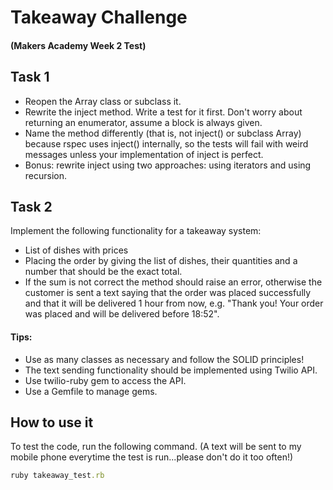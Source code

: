 # Takeaway Challenge
#### (Makers Academy Week 2 Test)

## Task 1

* Reopen the Array class or subclass it.
* Rewrite the inject method. Write a test for it first. Don't worry about returning an enumerator, assume a block is always given.
* Name the method differently (that is, not inject() or subclass Array) because rspec uses inject() internally, so the tests will fail with weird messages unless your implementation of inject is perfect.
* Bonus: rewrite inject using two approaches: using iterators and using recursion.

## Task 2

Implement the following functionality for a takeaway system:
* List of dishes with prices
* Placing the order by giving the list of dishes, their quantities and a number that should be the exact total. 
* If the sum is not correct the method should raise an error, otherwise the customer is sent a text saying that the order was placed successfully and that it will be delivered 1 hour from now, e.g. "Thank you! Your order was placed and will be delivered before 18:52".

#### Tips:
* Use as many classes as necessary and follow the SOLID principles!
* The text sending functionality should be implemented using Twilio API.
* Use twilio-ruby gem to access the API.
* Use a Gemfile to manage gems.

## How to use it

To test the code, run the following command. (A text will be sent to my mobile phone everytime the test is run...please don't do it too often!)

```ruby
ruby takeaway_test.rb
```
